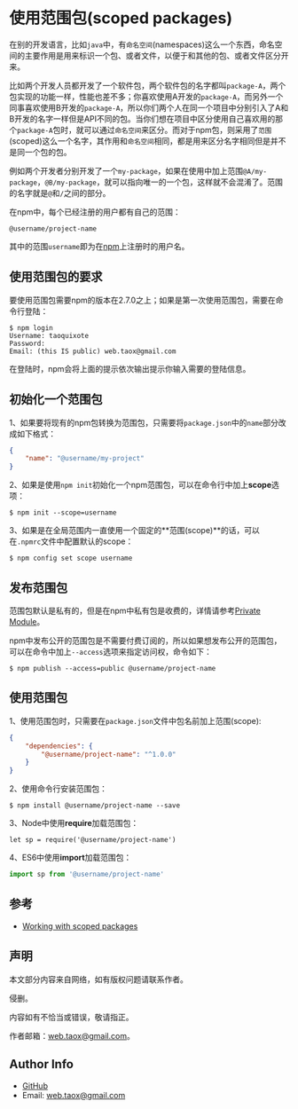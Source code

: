 # 使用范围包(scoped packages)

在别的开发语言，比如`java`中，有`命名空间`(namespaces)这么一个东西，命名空间的主要作用是用来标识一个包、或者文件，以便于和其他的包、或者文件区分开来。

比如两个开发人员都开发了一个软件包，两个软件包的名字都叫`package-A`，两个包实现的功能一样，性能也差不多；你喜欢使用A开发的`package-A`，而另外一个同事喜欢使用B开发的`package-A`，所以你们两个人在同一个项目中分别引入了A和B开发的名字一样但是API不同的包。当你们想在项目中区分使用自己喜欢用的那个`package-A`包时，就可以通过`命名空间`来区分。而对于npm包，则采用了`范围`(scoped)这么一个名字，其作用和`命名空间`相同，都是用来区分名字相同但是并不是同一个包的包。

例如两个开发者分别开发了一个`my-package`，如果在使用中加上范围`@A/my-package`，`@B/my-package`，就可以指向唯一的一个包，这样就不会混淆了。范围的名字就是`@`和`/`之间的部分。

在npm中，每个已经注册的用户都有自己的范围：

```npm
@username/project-name
```

其中的范围`username`即为在[npm](https://github.com/NinjiaHub/Tools-Tricks/blob/master/npm/documents/%E4%BB%80%E4%B9%88%E6%98%AFnpm.md)上注册时的用户名。

## 使用范围包的要求

要使用范围包需要npm的版本在2.7.0之上；如果是第一次使用范围包，需要在命令行登陆：

```shell
$ npm login
Username: taoquixote
Password: 
Email: (this IS public) web.taox@gmail.com
```

在登陆时，npm会将上面的提示依次输出提示你输入需要的登陆信息。

## 初始化一个范围包

1、如果要将现有的npm包转换为范围包，只需要将`package.json`中的`name`部分改成如下格式：

```package.json
{
	"name": "@username/my-project"
}
```

2、如果是使用`npm init`初始化一个npm范围包，可以在命令行中加上**scope**选项：

```shell
$ npm init --scope=username
```

3、如果是在全局范围内一直使用一个固定的**范围(scope)**的话，可以在`.npmrc`文件中配置默认的scope：

```shell
$ npm config set scope username
```

## 发布范围包

范围包默认是私有的，但是在npm中私有包是收费的，详情请参考[Private Module](https://www.npmjs.com/features)。

npm中发布公开的范围包是不需要付费订阅的，所以如果想发布公开的范围包，可以在命令中加上`--access`选项来指定访问权，命令如下：

```shell
$ npm publish --access=public @username/project-name
```

## 使用范围包

1、使用范围包时，只需要在`package.json`文件中包名前加上范围(scope):

```package.json
{
	"dependencies": {
		"@username/project-name": "^1.0.0"
	}
}
```

2、使用命令行安装范围包：

```shell
$ npm install @username/project-name --save
```

3、Node中使用**require**加载范围包：

```javascript/Node
let sp = require('@username/project-name')
```

4、ES6中使用**import**加载范围包：

```javascript
import sp from '@username/project-name'
```

## 参考

* [Working with scoped packages](https://docs.npmjs.com/getting-started/scoped-packages)

## 声明

本文部分内容来自网络，如有版权问题请联系作者。

侵删。

内容如有不恰当或错误，敬请指正。

作者邮箱：web.taox@gmail.com。

## Author Info

* [GitHub](https://github.com/Tao-Quixote)
* Email: web.taox@gmail.com